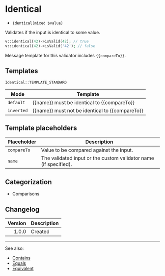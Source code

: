 # Identical

- `Identical(mixed $value)`

Validates if the input is identical to some value.

```php
v::identical(42)->isValid(42); // true
v::identical(42)->isValid('42'); // false
```

Message template for this validator includes `{{compareTo}}`.

## Templates

`Identical::TEMPLATE_STANDARD`

| Mode       | Template                                        |
|------------|-------------------------------------------------|
| `default`  | {{name}} must be identical to {{compareTo}}     |
| `inverted` | {{name}} must not be identical to {{compareTo}} |

## Template placeholders

| Placeholder | Description                                                      |
|-------------|------------------------------------------------------------------|
| `compareTo` | Value to be compared against the input.                          |
| `name`      | The validated input or the custom validator name (if specified). |

## Categorization

- Comparisons

## Changelog

| Version | Description |
|--------:|-------------|
|   1.0.0 | Created     |

***
See also:

- [Contains](Contains.md)
- [Equals](Equals.md)
- [Equivalent](Equivalent.md)
